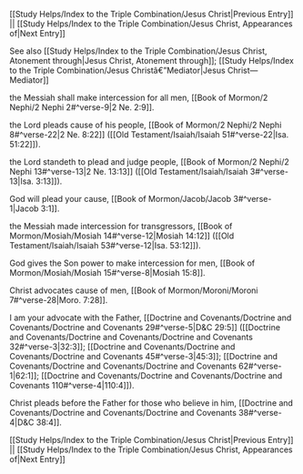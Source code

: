 [[Study Helps/Index to the Triple Combination/Jesus Christ|Previous Entry]]  ||  [[Study Helps/Index to the Triple Combination/Jesus Christ, Appearances of|Next Entry]]

 See also [[Study Helps/Index to the Triple Combination/Jesus Christ, Atonement through|Jesus Christ, Atonement through]]; [[Study Helps/Index to the Triple Combination/Jesus Christâ€”Mediator|Jesus Christ—Mediator]]

 the Messiah shall make intercession for all men, [[Book of Mormon/2 Nephi/2 Nephi 2#^verse-9|2 Ne. 2:9]].

 the Lord pleads cause of his people, [[Book of Mormon/2 Nephi/2 Nephi 8#^verse-22|2 Ne. 8:22]] ([[Old Testament/Isaiah/Isaiah 51#^verse-22|Isa. 51:22]]).

 the Lord standeth to plead and judge people, [[Book of Mormon/2 Nephi/2 Nephi 13#^verse-13|2 Ne. 13:13]] ([[Old Testament/Isaiah/Isaiah 3#^verse-13|Isa. 3:13]]).

 God will plead your cause, [[Book of Mormon/Jacob/Jacob 3#^verse-1|Jacob 3:1]].

 the Messiah made intercession for transgressors, [[Book of Mormon/Mosiah/Mosiah 14#^verse-12|Mosiah 14:12]] ([[Old Testament/Isaiah/Isaiah 53#^verse-12|Isa. 53:12]]).

 God gives the Son power to make intercession for men, [[Book of Mormon/Mosiah/Mosiah 15#^verse-8|Mosiah 15:8]].

 Christ advocates cause of men, [[Book of Mormon/Moroni/Moroni 7#^verse-28|Moro. 7:28]].

 I am your advocate with the Father, [[Doctrine and Covenants/Doctrine and Covenants/Doctrine and Covenants 29#^verse-5|D&C 29:5]] ([[Doctrine and Covenants/Doctrine and Covenants/Doctrine and Covenants 32#^verse-3|32:3]]; [[Doctrine and Covenants/Doctrine and Covenants/Doctrine and Covenants 45#^verse-3|45:3]]; [[Doctrine and Covenants/Doctrine and Covenants/Doctrine and Covenants 62#^verse-1|62:1]]; [[Doctrine and Covenants/Doctrine and Covenants/Doctrine and Covenants 110#^verse-4|110:4]]).

 Christ pleads before the Father for those who believe in him, [[Doctrine and Covenants/Doctrine and Covenants/Doctrine and Covenants 38#^verse-4|D&C 38:4]].

[[Study Helps/Index to the Triple Combination/Jesus Christ|Previous Entry]]  ||  [[Study Helps/Index to the Triple Combination/Jesus Christ, Appearances of|Next Entry]]